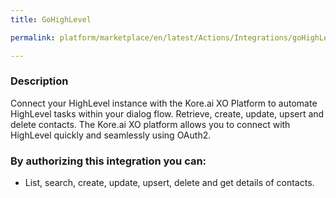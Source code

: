 ```yaml
---
title: GoHighLevel

permalink: platform/marketplace/en/latest/Actions/Integrations/goHighLevel_DESC

---
```


### Description

Connect your HighLevel instance with the Kore.ai XO Platform to automate HighLevel tasks within your dialog flow. Retrieve, create, update, upsert and delete contacts. The Kore.ai XO platform allows you to connect with HighLevel quickly and seamlessly using OAuth2.    
### By authorizing this integration you can:
- List, search, create, update, upsert, delete and get details of contacts.
